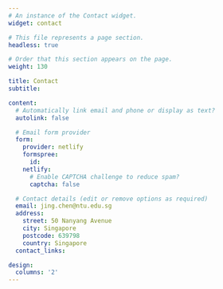 ```yaml
---
# An instance of the Contact widget.
widget: contact

# This file represents a page section.
headless: true

# Order that this section appears on the page.
weight: 130

title: Contact
subtitle:

content:
  # Automatically link email and phone or display as text?
  autolink: false

  # Email form provider
  form:
    provider: netlify
    formspree:
      id:
    netlify:
      # Enable CAPTCHA challenge to reduce spam?
      captcha: false

  # Contact details (edit or remove options as required)
  email: jing.chen@ntu.edu.sg
  address:
    street: 50 Nanyang Avenue
    city: Singapore
    postcode: 639798
    country: Singapore
  contact_links:

design:
  columns: '2'
---
```

